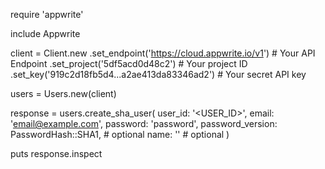 require 'appwrite'

include Appwrite

client = Client.new
    .set_endpoint('https://cloud.appwrite.io/v1') # Your API Endpoint
    .set_project('5df5acd0d48c2') # Your project ID
    .set_key('919c2d18fb5d4...a2ae413da83346ad2') # Your secret API key

users = Users.new(client)

response = users.create_sha_user(
    user_id: '<USER_ID>',
    email: 'email@example.com',
    password: 'password',
    password_version: PasswordHash::SHA1, # optional
    name: '<NAME>' # optional
)

puts response.inspect
